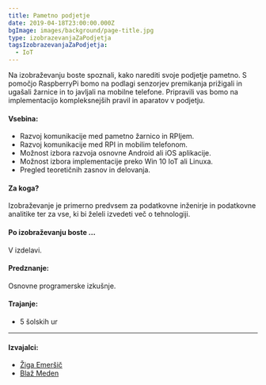 ```yaml
---
title: Pametno podjetje
date: 2019-04-18T23:00:00.000Z
bgImage: images/background/page-title.jpg
type: izobrazevanjaZaPodjetja
tagsIzobrazevanjaZaPodjetja:
  - IoT
---
```

Na izobraževanju boste spoznali, kako narediti svoje podjetje pametno. S pomočjo RaspberryPi bomo na podlagi senzorjev premikanja prižigali in ugašali žarnice in to javljali na mobilne telefone. Pripravili vas bomo na implementacijo kompleksnejših pravil in aparatov v podjetju.

#### Vsebina:

* Razvoj komunikacije med pametno žarnico in RPIjem.
* Razvoj komunikacije med RPI in mobilim telefonom.
* Možnost izbora razvoja osnovne Android ali iOS aplikacije.
* Možnost izbora implementacije preko Win 10 IoT ali Linuxa.
* Pregled teoretičnih zasnov in delovanja.

#### Za koga?

Izobraževanje je primerno predvsem za podatkovne inženirje in podatkovne analitike ter za vse, ki bi želeli izvedeti več o tehnologiji.

#### Po izobraževanju boste ...

V izdelavi.

#### Predznanje:

Osnovne programerske izkušnje.

#### Trajanje:

* 5 šolskih ur

- - -

#### Izvajalci:

* [Žiga Emeršič](/izvajalci/ziga-emersic/)
* [Blaž Meden](/izvajalci/blaz-meden/)
